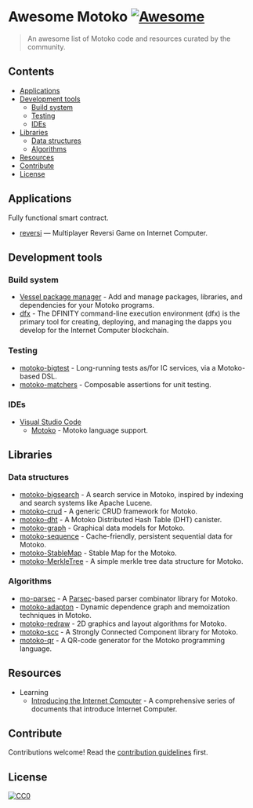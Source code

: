 # Awesome Motoko [![Awesome](https://awesome.re/badge.svg)](https://awesome.re)

> An awesome list of Motoko code and resources curated by the community.


## Contents

- [Applications](#applications)
- [Development tools](#development-tools)
  - [Build system](#build-system)
  - [Testing](#testing)
  - [IDEs](#ides)
- [Libraries](#libraries)
  - [Data structures](#data-structures)
  - [Algorithms](#algorithms)
- [Resources](#resources)
- [Contribute](#contribute)
- [License](#license)


## Applications

Fully functional smart contract.

- [reversi](https://github.com/ninegua/reversi) — Multiplayer Reversi Game on Internet Computer.

## Development tools

### Build system

- [Vessel package manager](https://github.com/dfinity/vessel) - Add and manage packages, libraries, and dependencies for your Motoko programs.
- [dfx](https://github.com/dfinity/sdk/tree/master/src/dfx) - The DFINITY command-line execution environment (dfx) is the primary tool for creating, deploying, and managing the dapps you develop for the Internet Computer blockchain.

### Testing

- [motoko-bigtest](https://github.com/matthewhammer/motoko-bigtest) - Long-running tests as/for IC services, via a Motoko-based DSL.
- [motoko-matchers](https://github.com/kritzcreek/motoko-matchers) - Composable assertions for unit testing.

### IDEs

- [Visual Studio Code](https://code.visualstudio.com/)
  - [Motoko](https://marketplace.visualstudio.com/items?itemName=dfinity-foundation.vscode-motoko) - Motoko language support.

## Libraries

### Data structures

- [motoko-bigsearch](https://github.com/matthewhammer/motoko-sequence/blob/master/service/BigSearch.mo) - A search service in Motoko, inspired by indexing and search systems like Apache Lucene.
- [motoko-crud](https://github.com/matthewhammer/motoko-crud) - A generic CRUD framework for Motoko.
- [motoko-dht](https://github.com/enzoh/motoko-dht) - A Motoko Distributed Hash Table (DHT) canister.
- [motoko-graph](https://github.com/matthewhammer/motoko-graph) - Graphical data models for Motoko.
- [motoko-sequence](https://github.com/matthewhammer/motoko-sequence) - Cache-friendly, persistent sequential data for Motoko.
- [motoko-StableMap](https://github.com/mix-labs/StableMap) - Stable Map for the Motoko.
- [motoko-MerkleTree](https://github.com/nomeata/motoko-merkle-tree) - A simple merkle tree data structure for Motoko.

### Algorithms

- [mo-parsec](https://github.com/crusso/mo-parsec) - A [Parsec](https://hackage.haskell.org/package/parsec)-based parser combinator library for Motoko.
- [motoko-adapton](https://github.com/matthewhammer/motoko-adapton) - Dynamic dependence graph and memoization techniques in Motoko.
- [motoko-redraw](https://github.com/matthewhammer/motoko-redraw) - 2D graphics and layout algorithms for Motoko.
- [motoko-scc](https://github.com/nomeata/motoko-scc) - A Strongly Connected Component library for Motoko.
- [motoko-qr](https://github.com/enzoh/motoko-qr) - A QR-code generator for the Motoko programming language.

## Resources

- Learning
  - [Introducing the Internet Computer](https://smartcontracts.org/docs/introduction/welcome.html) - A comprehensive series of documents that introduce Internet Computer.

## Contribute

Contributions welcome! Read the [contribution guidelines](contributing.md) first.

## License

[![CC0](https://licensebuttons.net/p/zero/1.0/88x31.png)](https://creativecommons.org/publicdomain/zero/1.0/)
